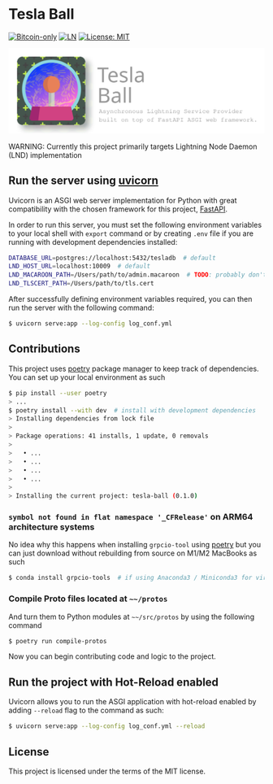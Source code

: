 # Tesla Ball

[![Bitcoin-only](https://img.shields.io/badge/bitcoin-only-FF9900?logo=bitcoin)](https://twentyone.world)
[![LN](https://img.shields.io/badge/lightning-792EE5?logo=lightning)](https://mempool.space/lightning)
[![License: MIT](https://img.shields.io/badge/License-MIT-yellow.svg)](LICENSE)

![Tesla Ball Banner](./static/tesla-banner.svg "Tesla Ball Banner")

WARNING: Currently this project primarily targets Lightning Node Daemon (LND) implementation

## Run the server using [uvicorn](https://www.uvicorn.org)

Uvicorn is an ASGI web server implementation for Python with great compatibility with the chosen
framework for this project, [FastAPI](https://fastapi.tiangolo.com).

In order to run this server, you must set the following environment variables to your local shell
with `export` command or by creating `.env` file if you are running with development dependencies
installed:

```bash
DATABASE_URL=postgres://localhost:5432/tesladb  # default
LND_HOST_URL=localhost:10009  # default
LND_MACAROON_PATH=/Users/path/to/admin.macaroon  # TODO: probably don't need admin-level permission
LND_TLSCERT_PATH=/Users/path/to/tls.cert
```

After successfully defining environment variables required, you can then run the server with the 
following command:

```bash
$ uvicorn serve:app --log-config log_conf.yml
```

## Contributions

This project uses [poetry](https://python-poetry.org) package manager to keep track of dependencies.
You can set up your local environment as such

```bash
$ pip install --user poetry
> ...
$ poetry install --with dev  # install with development dependencies
> Installing dependencies from lock file
>
> Package operations: 41 installs, 1 update, 0 removals
>
>   • ...
>   • ...
>   • ...
>   • ...
>
> Installing the current project: tesla-ball (0.1.0)
```

### `symbol not found in flat namespace '_CFRelease'` on ARM64 architecture systems

No idea why this happens when installing `grpcio-tool` using [poetry](https://python-poetry.com)
but you can just download without rebuilding from source on M1/M2 MacBooks as such

```bash
$ conda install grpcio-tools  # if using Anaconda3 / Miniconda3 for virtual environment
```

### Compile Proto files located at `~~/protos`

And turn them to Python modules at `~~/src/protos` by using the following command

```bash
$ poetry run compile-protos
```

Now you can begin contributing code and logic to the project.

## Run the project with Hot-Reload enabled

Uvicorn allows you to run the ASGI application with hot-reload enabled by adding `--reload` flag
to the command as such:

```bash
$ uvicorn serve:app --log-config log_conf.yml --reload
```

## License

This project is licensed under the terms of the MIT license.